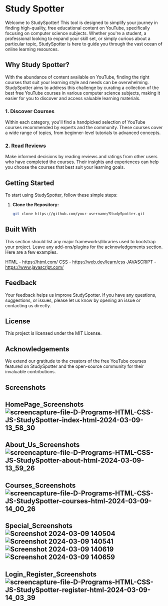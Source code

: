 
# Study Spotter


Welcome to StudySpotter! This tool is designed to simplify your journey in finding high-quality, free educational content on YouTube, specifically focusing on computer science subjects. Whether you're a student, a professional looking to expand your skill set, or simply curious about a particular topic, StudySpotter is here to guide you through the vast ocean of online learning resources.

## Why Study Spotter?

With the abundance of content available on YouTube, finding the right courses that suit your learning style and needs can be overwhelming. StudySpotter aims to address this challenge by curating a collection of the best free YouTube courses in various computer science subjects, making it easier for you to discover and access valuable learning materials.

### 1. Discover Courses
Within each category, you'll find a handpicked selection of YouTube courses recommended by experts and the community. These courses cover a wide range of topics, from beginner-level tutorials to advanced concepts.

### 2. Read Reviews
Make informed decisions by reading reviews and ratings from other users who have completed the courses. Their insights and experiences can help you choose the courses that best suit your learning goals.

## Getting Started

To start using StudySpotter, follow these simple steps:

1. **Clone the Repository:**  
   ```bash
   git clone https://github.com/your-username/StudySpotter.git

## Built With

This section should list any major frameworks/libraries used to bootstrap your project. Leave any add-ons/plugins for the acknowledgements section. Here are a few examples.

HTML - https://html.com/
CSS - https://web.dev/learn/css
JAVASCRIPT - https://www.javascript.com/

## Feedback
Your feedback helps us improve StudySpotter. If you have any questions, suggestions, or issues, please let us know by opening an issue or contacting us directly.

## License
This project is licensed under the MIT License.

## Acknowledgements
We extend our gratitude to the creators of the free YouTube courses featured on StudySpotter and the open-source community for their invaluable contributions.
## Screenshots

## HomePage_Screenshots![screencapture-file-D-Programs-HTML-CSS-JS-StudySpotter-index-html-2024-03-09-13_58_30](https://github.com/Ayushd1409/StudySpotter/assets/115350571/0e653f2b-1839-4833-be93-bfc5c1bc2a08)

## About_Us_Screenshots![screencapture-file-D-Programs-HTML-CSS-JS-StudySpotter-about-html-2024-03-09-13_59_26](https://github.com/Ayushd1409/StudySpotter/assets/115350571/b4ba4b7f-5229-427e-886f-e23965384304)

## Courses_Screenshots![screencapture-file-D-Programs-HTML-CSS-JS-StudySpotter-courses-html-2024-03-09-14_00_26](https://github.com/Ayushd1409/StudySpotter/assets/115350571/dd1e1a49-7620-4b79-8c0f-9c6beaf18d80)

## Special_Screenshots![Screenshot 2024-03-09 140504](https://github.com/Ayushd1409/StudySpotter/assets/115350571/2b28cc52-d6ea-4ef5-8bf4-337c146749c4)![Screenshot 2024-03-09 140541](https://github.com/Ayushd1409/StudySpotter/assets/115350571/8d50694f-7b82-4e90-a2ad-c7f8829da121)![Screenshot 2024-03-09 140619](https://github.com/Ayushd1409/StudySpotter/assets/115350571/061f6572-1d75-4078-b999-b4239a4e75ab)![Screenshot 2024-03-09 140659](https://github.com/Ayushd1409/StudySpotter/assets/115350571/d6e3ec73-df60-495f-9f5d-56702773ee0c)

## Login_Register_Screenshots![screencapture-file-D-Programs-HTML-CSS-JS-StudySpotter-register-html-2024-03-09-14_03_39](https://github.com/Ayushd1409/StudySpotter/assets/115350571/9bd4bd65-474d-48f7-844a-bf1ffe89cbf2)





